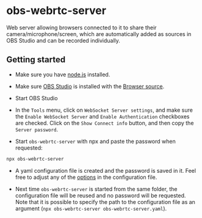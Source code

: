 # obs-webrtc-server

Web server allowing browsers connected to it to share their camera/microphone/screen, which are automatically added as sources in OBS Studio and can be recorded individually.

## Getting started

- Make sure you have [node.js](https://nodejs.org/en/download) installed.

- Make sure [OBS Studio](https://obsproject.com/) is installed with the [Browser source](https://obsproject.com/eu/kb/browser-source).

- Start OBS Studio

- In the `Tools` menu, click on `WebSocket Server settings`, and make sure the `Enable WebSocket Server` and `Enable Authentication` checkboxes are checked. Click on the `Show Connect info` button, and then copy the `Server password`.

- Start `obs-webrtc-server` with npx and paste the password when requested:

```bash
npx obs-webrtc-server
```

- A yaml configuration file is created and the password is saved in it. Feel free to adjust any of the [options](src/server/config.ts) in the configuration file.

- Next time `obs-webrtc-server` is started from the same folder, the configuration file will be reused and no password will be requested. Note that it is possible to specify the path to the configuration file as an argument (`npx obs-webrtc-server obs-webrtc-server.yaml`).
